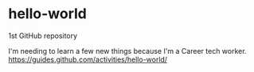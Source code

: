 # hello-world
1st GitHub repository

I'm needing to learn a few new things because I'm a Career tech worker.
https://guides.github.com/activities/hello-world/
